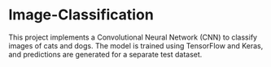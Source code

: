 # Image-Classification
This project implements a Convolutional Neural Network (CNN) to classify images of cats and dogs. The model is trained using TensorFlow and Keras, and predictions are generated for a separate test dataset.
